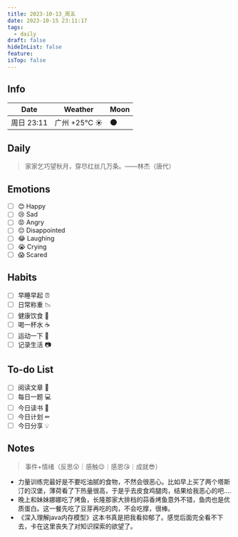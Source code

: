 ```yaml
---
title: 2023-10-13_周五
date: 2023-10-15 23:11:17
tags:
  - daily
draft: false
hideInList: false
feature: 
isTop: false
---
```




## Info

| Date           | Weather      | Moon |
| -------------- | ------------ | ---- |
| 周日 23:11 |广州 +25°C ☀️  |🌑|

## Daily

> 家家乞巧望秋月，穿尽红丝几万条。——林杰（唐代）



## Emotions

- [ ] 😊 Happy
- [ ] 😢 Sad
- [ ] 😡 Angry
- [ ] 😔 Disappointed
- [ ] 😂 Laughing
- [ ] 😭 Crying
- [ ] 😱 Scared

## Habits

- [ ] 早睡早起 ⏰
- [ ] 日常称重 📉
- [ ] 健康饮食 🥗
- [ ] 喝一杯水 ☕️
- [ ] 运动一下 🏃
- [ ] 记录生活 📷

## To-do List

- [ ] 阅读文章 🔎
- [ ] 每日一题 💻
- [ ] 今日读书 📖
- [ ] 今日计划 ✏
- [ ] 今日分享 💡

## Notes
> 事件+情绪（反思😲｜感触😌｜感恩😘｜成就😎）
- 力量训练完最好是不要吃油腻的食物，不然会很恶心。比如早上买了两个塔斯汀的汉堡，薄荷看了下热量很高，于是乎去皮食鸡腿肉，结果给我恶心的吧....
- 晚上和妹妹娜娜吃了烤鱼，长隆那家大排档的蒜香烤鱼意外不错，鱼肉也是优质蛋白。这一餐先吃了豆芽再吃的肉，不会吃撑，很棒。
- 《深入理解java内存模型》这本书真是把我看抑郁了。感觉后面完全看不下去，卡在这里丧失了对知识探索的欲望了。
